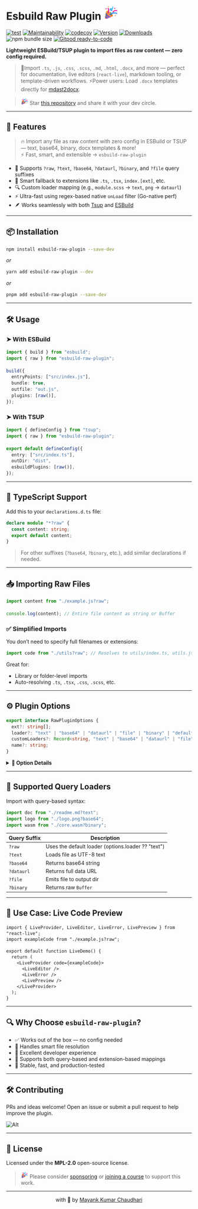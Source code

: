 # Esbuild Raw Plugin <img src="https://raw.githubusercontent.com/mayank1513/mayank1513/main/popper.png" style="height: 40px"/>

[![test](https://github.com/react18-tools/esbuild-raw-plugin/actions/workflows/test.yml/badge.svg)](https://github.com/react18-tools/esbuild-raw-plugin/actions/workflows/test.yml)
[![Maintainability](https://api.codeclimate.com/v1/badges/aa896ec14c570f3bb274/maintainability)](https://codeclimate.com/github/react18-tools/esbuild-raw-plugin/maintainability)
[![codecov](https://codecov.io/gh/react18-tools/esbuild-raw-plugin/graph/badge.svg)](https://codecov.io/gh/react18-tools/esbuild-raw-plugin)
[![Version](https://img.shields.io/npm/v/esbuild-raw-plugin.svg?colorB=green)](https://www.npmjs.com/package/esbuild-raw-plugin)
[![Downloads](https://img.jsdelivr.com/img.shields.io/npm/d18m/esbuild-raw-plugin.svg)](https://www.npmjs.com/package/esbuild-raw-plugin)
![npm bundle size](https://img.shields.io/bundlephobia/minzip/esbuild-raw-plugin)
[![Gitpod ready-to-code](https://img.shields.io/badge/Gitpod-ready--to--code-blue?logo=gitpod)](https://gitpod.io/from-referrer/)

**Lightweight ESBuild/TSUP plugin to import files as raw content — zero config required.**

> 🔌Import `.ts`, `.js`, `.css`, `.scss`, `.md`, `.html`, `.docx`, and more — perfect for documentation, live editors (`react-live`), markdown tooling, or template-driven workflows.
> ⚡️Power users: Load `.docx` templates directly for [mdast2docx](https://github.com/md2docx/mdast2docx).

> <img src="https://raw.githubusercontent.com/mayank1513/mayank1513/main/popper.png" style="height: 20px"/> Star [this repository](https://github.com/react18-tools/esbuild-raw-plugin) and share it with your dev circle.

---

## 🚀 Features

> 🔥 Import any file as raw content with zero config in ESBuild or TSUP — text, base64, binary, docx templates & more!\
> ⚡️ Fast, smart, and extensible → `esbuild-raw-plugin`

- 🔧 Supports `?raw`, `?text`, `?base64`, `?dataurl`, `?binary`, and `?file` query suffixes
- 🧠 Smart fallback to extensions like `.ts`, `.tsx`, `index.[ext]`, etc.
- 🔍 Custom loader mapping (e.g., `module.scss` → `text`, `png` → `dataurl`)
- ⚡ Ultra-fast using regex-based native `onLoad` filter (Go-native perf)
- 🪶 Works seamlessly with both [Tsup](https://tsup.egoist.dev/) and [ESBuild](https://esbuild.github.io/)

---

## 📦 Installation

```bash
npm install esbuild-raw-plugin --save-dev
```

_or_

```bash
yarn add esbuild-raw-plugin --dev
```

_or_

```bash
pnpm add esbuild-raw-plugin --save-dev
```

---

## 🛠 Usage

### ➤ With ESBuild

```ts
import { build } from "esbuild";
import { raw } from "esbuild-raw-plugin";

build({
  entryPoints: ["src/index.js"],
  bundle: true,
  outfile: "out.js",
  plugins: [raw()],
});
```

### ➤ With TSUP

```ts
import { defineConfig } from "tsup";
import { raw } from "esbuild-raw-plugin";

export default defineConfig({
  entry: ["src/index.ts"],
  outDir: "dist",
  esbuildPlugins: [raw()],
});
```

---

## 🧠 TypeScript Support

Add this to your `declarations.d.ts` file:

```ts
declare module "*?raw" {
  const content: string;
  export default content;
}
```

> For other suffixes (`?base64`, `?binary`, etc.), add similar declarations if needed.

---

## 📥 Importing Raw Files

```ts
import content from "./example.js?raw";

console.log(content); // Entire file content as string or Buffer
```

### ✅ Simplified Imports

You don’t need to specify full filenames or extensions:

```ts
import code from "./utils?raw"; // Resolves to utils/index.ts, utils.js, etc.
```

Great for:

- Library or folder-level imports
- Auto-resolving `.ts`, `.tsx`, `.css`, `.scss`, etc.

---

## ⚙️ Plugin Options

```ts
export interface RawPluginOptions {
  ext?: string[];
  loader?: "text" | "base64" | "dataurl" | "file" | "binary" | "default";
  customLoaders?: Record<string, "text" | "base64" | "dataurl" | "file" | "binary" | "default">;
  name?: string;
}
```

<details>
<summary><strong>🔧 Option Details</strong></summary>

- `ext`: Extensions to resolve if the file or folder is missing. Defaults to common types like `ts`, `tsx`, `module.css`, etc.
- `loader`: Default loader if no `?query` is specified. Usually `"text"`.
- `customLoaders`: Per-extension loader mapping. Example:

  ```ts
  {
    "module.scss": "text",
    "png": "dataurl",
    "docx": "file"
  }
  ```

- `name`: Optional plugin name override for debugging or deduplication.

</details>

---

## 🧪 Supported Query Loaders

Import with query-based syntax:

```ts
import doc from "./readme.md?text";
import logo from "./logo.png?base64";
import wasm from "./core.wasm?binary";
```

| Query Suffix | Description                                        |
| ------------ | -------------------------------------------------- |
| `?raw`       | Uses the default loader (options.loader ?? "text") |
| `?text`      | Loads file as UTF-8 text                           |
| `?base64`    | Returns base64 string                              |
| `?dataurl`   | Returns full data URL                              |
| `?file`      | Emits file to output dir                           |
| `?binary`    | Returns raw `Buffer`                               |

---

## 🧬 Use Case: Live Code Preview

```tsx
import { LiveProvider, LiveEditor, LiveError, LivePreview } from "react-live";
import exampleCode from "./example.js?raw";

export default function LiveDemo() {
  return (
    <LiveProvider code={exampleCode}>
      <LiveEditor />
      <LiveError />
      <LivePreview />
    </LiveProvider>
  );
}
```

---

## 🔍 Why Choose `esbuild-raw-plugin`?

- ✅ Works out of the box — no config needed
- 📁 Handles smart file resolution
- 💬 Excellent developer experience
- 🧩 Supports both query-based and extension-based mappings
- 🧪 Stable, fast, and production-tested

---

## 🛠 Contributing

PRs and ideas welcome!
Open an issue or submit a pull request to help improve the plugin.

![Alt](https://repobeats.axiom.co/api/embed/1ae166ef108b33b36ceaa60be208a5dafce25c5c.svg "Repobeats analytics image")

---

## 🧾 License

Licensed under the **MPL-2.0** open-source license.

> <img src="https://raw.githubusercontent.com/mayank1513/mayank1513/main/popper.png" style="height: 20px"/> Please consider [sponsoring](https://github.com/sponsors/mayank1513) or [joining a course](https://mayank-chaudhari.vercel.app/courses) to support this work.

---

<p align="center" style="text-align:center">with 💖 by <a href="https://mayank-chaudhari.vercel.app" target="_blank">Mayank Kumar Chaudhari</a></p>
